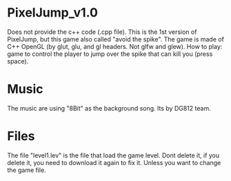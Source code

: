 # PixelJump_v1.0
Does not provide the c++ code (.cpp file).
This is the 1st version of PixelJump, but this game also called "avoid the spike".
The game is made of C++ OpenGL (by glut, glu, and gl headers. Not glfw and glew).
How to play: game to control the player to jump over the spike that can kill you (press space).

# Music
The music are using "8Bit" as the background song. Its by DG812 team.

# Files
The file "level1.lev" is the file that load the game level.
Dont delete it, if you delete it, you need to download it again to fix it.
Unless you want to change the game file.
